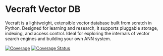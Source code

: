 # Vecraft Vector DB

Vecraft is a lightweight, extensible vector database built from scratch in Python. Designed for learning and research, it supports pluggable storage, indexing, and access control. Ideal for exploring the internals of vector search engines and building your own ANN system.

[![Coverage](https://sonarcloud.io/api/project_badges/measure?project=ynyeh0221_vecraft&metric=coverage)](https://sonarcloud.io/summary/new_code?id=ynyeh0221_vecraft)
[![Coverage Status](https://coveralls.io/repos/github/ynyeh0221/vecraft/badge.svg?branch=main)](https://coveralls.io/github/ynyeh0221/vecraft?branch=main)
